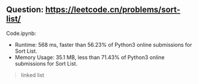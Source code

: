 ## Question: https://leetcode.cn/problems/sort-list/

Code.ipynb:
* Runtime: 568 ms, faster than 56.23% of Python3 online submissions for Sort List.
* Memory Usage: 35.1 MB, less than 71.43% of Python3 online submissions for Sort List.
> linked list
